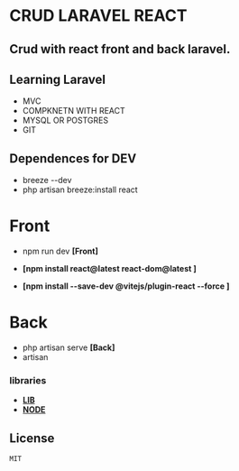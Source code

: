 # CRUD LARAVEL REACT
## Crud with react front and back laravel.

## Learning Laravel
- MVC
- COMPKNETN WITH REACT
- MYSQL OR POSTGRES
- GIT




## Dependences for DEV
- breeze --dev
- php artisan breeze:install react

# Front
- npm run dev   **[Front]**

- **[npm install react@latest react-dom@latest ]**
- **[npm install --save-dev @vitejs/plugin-react --force ]** 


# Back 
- php artisan serve **[Back]**
- artisan


### libraries 
- **[LIB](https://getcomposer.org/ )**
- **[NODE](https://node/)**

## License
    MIT


